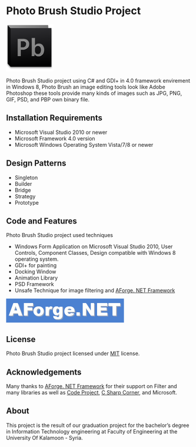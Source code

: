# Photo Brush Studio Project 
![PhotoBrush L](PhotoBrushProject/Resources/icon_128.png "PhotoBrushStudio")

Photo Brush Studio project using C# and GDI+ in 4.0 framework envirement in Windows 8, Photo Brush an image editing tools look like Adobe Photoshop these tools provide many kinds of images such as JPG, PNG, GIF, PSD, and PBP own binary file.

## Installation Requirements
- Microsoft Visual Studio 2010 or newer
- Microsoft Framework 4.0 version
- Microsoft Windows Operating System Vista/7/8 or newer

## Design Patterns
- Singleton
- Builder
- Bridge
- Strategy
- Prototype

## Code and Features
Photo Brush Studio project used techniques
- Windows Form Application on Microsoft Visual Studio 2010, User Controls, Component Classes, Design compatible with Windows 8 operating system.
- GDI+ for painting 
- Docking Window
- Animation Library 
- PSD Framework
- Unsafe Technique for image filtering and [AForge. NET Framework](http://www.aforgenet.com/) 

![AForge L](PhotoBrushProject/Resources/logo.gif "AForge")

## License
Photo Brush Studio project licensed under [MIT](http://opensource.org/licenses/MIT) license.

## Acknowledgements
Many thanks to [AForge. NET Framework](http://www.aforgenet.com/) for their support on Filter and many libraries as well as [Code Project](http://www.codeproject.com), [C Sharp Corner](http://www.c-sharpcorner.com/), and Microsoft.

## About
This project is the result of our graduation project for the bachelor’s degree in Information Technology engineering at Faculty of Engineering at the University Of Kalamoon - Syria.
